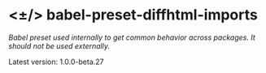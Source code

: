 # <±/> babel-preset-diffhtml-imports

*Babel preset used internally to get common behavior across packages. It should
not be used externally.*

Latest version: 1.0.0-beta.27